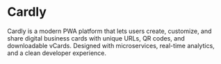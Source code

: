 # Cardly
Cardly is a modern PWA platform that lets users create, customize, and share digital business cards with unique URLs, QR codes, and downloadable vCards. Designed with microservices, real-time analytics, and a clean developer experience.
